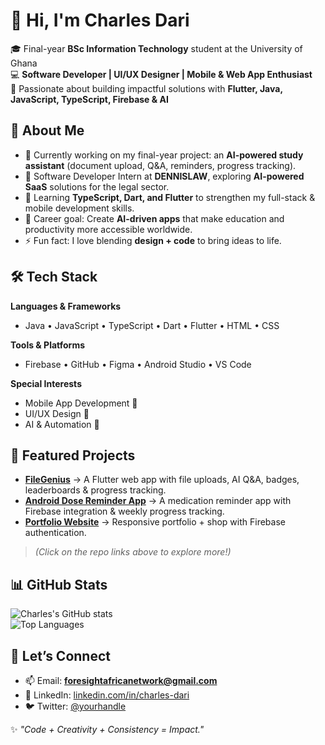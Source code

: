 # 👋 Hi, I'm Charles Dari

🎓 Final-year **BSc Information Technology** student at the University of Ghana  
💻 **Software Developer | UI/UX Designer | Mobile & Web App Enthusiast**  
🚀 Passionate about building impactful solutions with **Flutter, Java, JavaScript, TypeScript, Firebase & AI**  

## 🌟 About Me
- 🔭 Currently working on my final-year project: an **AI-powered study assistant** (document upload, Q&A, reminders, progress tracking).
- 💼 Software Developer Intern at **DENNISLAW**, exploring **AI-powered SaaS** solutions for the legal sector.
- 🌱 Learning **TypeScript, Dart, and Flutter** to strengthen my full-stack & mobile development skills.
- 🎯 Career goal: Create **AI-driven apps** that make education and productivity more accessible worldwide.
- ⚡ Fun fact: I love blending **design + code** to bring ideas to life.

## 🛠️ Tech Stack
**Languages & Frameworks**  
- Java • JavaScript • TypeScript • Dart • Flutter • HTML • CSS  

**Tools & Platforms**  
- Firebase • GitHub • Figma • Android Studio • VS Code  

**Special Interests**  
- Mobile App Development 📱  
- UI/UX Design 🎨  
- AI & Automation 🤖  

## 📌 Featured Projects
- **[FileGenius](#)** → A Flutter web app with file uploads, AI Q&A, badges, leaderboards & progress tracking.  
- **[Android Dose Reminder App](#)** → A medication reminder app with Firebase integration & weekly progress tracking.  
- **[Portfolio Website](#)** → Responsive portfolio + shop with Firebase authentication.  

> *(Click on the repo links above to explore more!)*  

## 📊 GitHub Stats
![Charles's GitHub stats](https://github-readme-stats.vercel.app/api?username=YOUR_GITHUB_USERNAME&show_icons=true&theme=tokyonight)  
![Top Languages](https://github-readme-stats.vercel.app/api/top-langs/?username=YOUR_GITHUB_USERNAME&layout=compact&theme=tokyonight)

## 🤝 Let’s Connect
- 📫 Email: **foresightafricanetwork@gmail.com**  
- 💼 LinkedIn: [linkedin.com/in/charles-dari](#)  
- 🐦 Twitter: [@yourhandle](#)  


✨ *"Code + Creativity + Consistency = Impact."*
